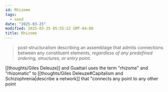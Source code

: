 ```yaml
---
id: Rhizome
tags:
  - seed
date: "2025-03-25"
modified: 2025-03-25 05:55:22 GMT-04:00
title: Rhizome
---
```


> post-structuralism describing an assemblage that admits connections between any constituent elements, _regardless of any predefined ordering, structures, or entry point._

[[thoughts/Giles Deleuze]] and Guattari uses the term "rhizome" and "rhizomatic" to [[thoughts/Giles Deleuze#Capitalism and Schizophrenia|describe a network]] that "connects any point to any other point
